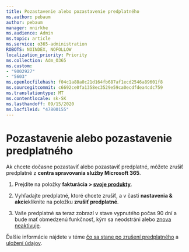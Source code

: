 ```yaml
---
title: Pozastavenie alebo pozastavenie predplatného
ms.author: pebaum
author: pebaum
manager: mnirkhe
ms.audience: Admin
ms.topic: article
ms.service: o365-administration
ROBOTS: NOINDEX, NOFOLLOW
localization_priority: Priority
ms.collection: Adm_O365
ms.custom:
- "9002927"
- "5603"
ms.openlocfilehash: f04c1a88a0c21d164fb687af1ecd2546a89601f8
ms.sourcegitcommit: c6692ce0fa1358ec3529e59ca0ecdfdea4cdc759
ms.translationtype: MT
ms.contentlocale: sk-SK
ms.lasthandoff: 09/15/2020
ms.locfileid: "47800155"
---
```

# <a name="suspend-or-pause-a-subscription"></a>Pozastavenie alebo pozastavenie predplatného

Ak chcete dočasne pozastaviť alebo pozastaviť predplatné, môžete zrušiť predplatné z **centra spravovania služby Microsoft 365**.

1. Prejdite na položky **fakturácia > [svoje produkty](https://go.microsoft.com/fwlink/p/?linkid=842054)**.

2. Vyhľadajte predplatné, ktoré chcete zrušiť, a v časti **nastavenia & akcie**kliknite na položku **zrušiť predplatné**.

3. Vaše predplatné sa teraz zobrazí v stave vypnutého počas 90 dní a bude mať obmedzenú funkčnosť, kým sa neodstráni alebo [znova neaktivuje](https://docs.microsoft.com/microsoft-365/commerce/subscriptions/reactivate-your-subscription?view=o365-worldwide).

Ďalšie informácie nájdete v téme [čo sa stane po zrušení predplatného](https://docs.microsoft.com/microsoft-365/commerce/subscriptions/cancel-your-subscription?view=o365-worldwide#what-happens-when-you-cancel-a-subscription) a [uložení údajov](https://go.microsoft.com/fwlink/p/?linkid=842054).
